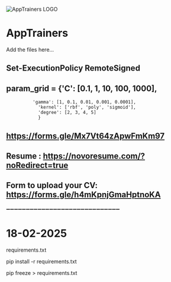 ![AppTrainers LOGO](https://github.com/user-attachments/assets/31909115-723d-4e2b-8e29-af0b8cd8bcee)
# AppTrainers

Add the files here...

## Set-ExecutionPolicy RemoteSigned

## param_grid = {'C': [0.1, 1, 10, 100, 1000],
              'gamma': [1, 0.1, 0.01, 0.001, 0.0001],
                'kernel': ['rbf', 'poly', 'sigmoid'],
                'degree': [2, 3, 4, 5]
                }


## https://forms.gle/Mx7Vt64zApwFmKm97

## Resume : https://novoresume.com/?noRedirect=true

## Form to upload your CV: https://forms.gle/h4mKpnjGmaHptnoKA

➖➖➖➖➖➖➖➖➖➖➖➖➖➖➖➖➖➖➖➖➖➖➖➖➖➖➖➖➖

# 18-02-2025

requirements.txt

pip install -r requirements.txt

pip freeze > requirements.txt
